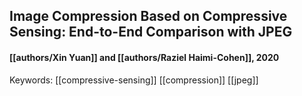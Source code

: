 ## Image Compression Based on Compressive Sensing: End-to-End Comparison with JPEG
#### [[authors/Xin Yuan]] and [[authors/Raziel Haimi-Cohen]], 2020

Keywords: [[compressive-sensing]] [[compression]] [[jpeg]]
